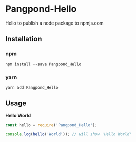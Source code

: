 # Pangpond-Hello
Hello to publish a node package to npmjs.com

## Installation

### npm

`npm install --save Pangpond_Hello`

### yarn

`yarn add Pangpond_Hello`

## Usage

**Hello World**

``` javascript
const hello = require('Pangpond_Hello');

console.log(hello('World')); // will show 'Hello World'
```